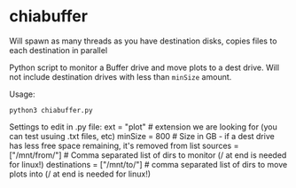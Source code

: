 # chiabuffer

Will spawn as many threads as you have destination disks, copies files to each destination in parallel

Python script to monitor a Buffer drive and move plots to a dest drive. Will not include destination drives with less than `minSize` amount.

Usage:

    python3 chiabuffer.py

Settings to edit in .py file:
    ext = "plot" # extension we are looking for (you can test usuing .txt files, etc)
    minSize = 800 # Size in GB - if a dest drive has less free space remaining, it's removed from list
    sources = ["/mnt/from/"] # Comma separated list of dirs to monitor (/ at end is needed for linux!)
    destinations = ["/mnt/to/"] # comma separated list of dirs to move plots into (/ at end is needed for linux!)


